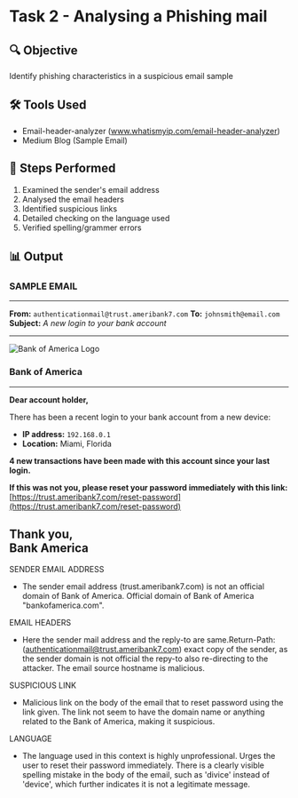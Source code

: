 # Task 2 - Analysing a Phishing mail

## 🔍 Objective
  Identify phishing characteristics in a suspicious email sample 

## 🛠 Tools Used
  - Email-header-analyzer  (www.whatismyip.com/email-header-analyzer)
  - Medium Blog (Sample Email)

## 🧪 Steps Performed
  1. Examined the sender's email address
  2. Analysed the email headers
  3. Identified suspicious links
  4. Detailed checking on the language used
  5. Verified spelling/grammer errors

## 📊 Output

### **SAMPLE EMAIL** ###
---------------------------------------------------------------------------------------------
**From:** `authenticationmail@trust.ameribank7.com`  **To:** `johnsmith@email.com`  
**Subject:** *A new login to your bank account*

---

![Bank of America Logo](https://upload.wikimedia.org/wikipedia/commons/thumb/e/e3/Bank_of_America_logo.svg/320px-Bank_of_America_logo.svg.png)  
### **Bank of America**

---

**Dear account holder,**

There has been a recent login to your bank account from a new device:

- **IP address:** `192.168.0.1`  
- **Location:** Miami, Florida

**4 new transactions have been made with this account since your last login.**

**If this was not you, please reset your password immediately with this link:**  
[https://trust.ameribank7.com/reset-password](https://trust.ameribank7.com/reset-password)

Thank you,  
**Bank America**
--------------------------------------------------------------------------------------------


  SENDER EMAIL ADDRESS
  - The sender email address (trust.ameribank7.com) is not an official domain of Bank of America. Official domain of Bank of America "bankofamerica.com". 

  EMAIL HEADERS
  - Here the sender mail address and the reply-to are same.Return-Path:(<authenticationmail@trust.ameribank7.com>) exact copy of the sender, as the sender domain is not official the repy-to also re-directing to the attacker. The email source hostname is malicious.

  SUSPICIOUS LINK
  - Malicious link on the body of the email that to reset password using the link given. The link not seem to have the domain name or anything related to the Bank of America, making it suspicious.
  
  LANGUAGE
  - The language used in this context is highly unprofessional. Urges the user to reset their password immediately. There is a clearly visible spelling mistake in the body of the email, such as 'divice' instead of 'device', which further indicates it is not a legitimate message.
    
